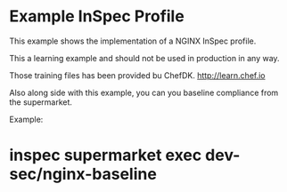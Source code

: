 # Example InSpec Profile

This example shows the implementation of a NGINX InSpec profile.

This a learning example and should not be used in production in any way.

Those training files has been provided bu ChefDK. http://learn.chef.io

Also along side with this example, you can you baseline compliance from the supermarket.

Example:
# inspec supermarket exec dev-sec/nginx-baseline
